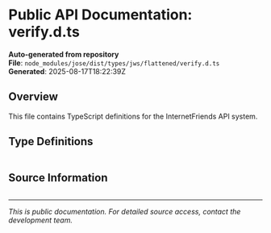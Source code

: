 # Public API Documentation: verify.d.ts

**Auto-generated from repository**  
**File**: `node_modules/jose/dist/types/jws/flattened/verify.d.ts`  
**Generated**: 2025-08-17T18:22:39Z

## Overview

This file contains TypeScript definitions for the InternetFriends API system.

## Type Definitions

```typescript

```

## Source Information

```json

```

---
*This is public documentation. For detailed source access, contact the development team.*
